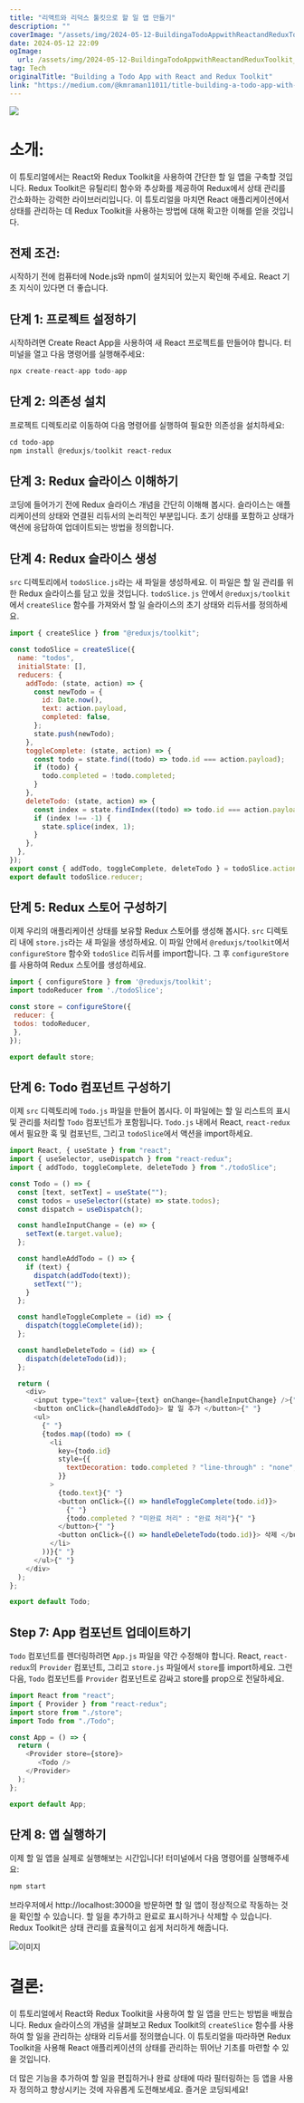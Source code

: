 ```yaml
---
title: "리액트와 리덕스 툴킷으로 할 일 앱 만들기"
description: ""
coverImage: "/assets/img/2024-05-12-BuildingaTodoAppwithReactandReduxToolkit_0.png"
date: 2024-05-12 22:09
ogImage: 
  url: /assets/img/2024-05-12-BuildingaTodoAppwithReactandReduxToolkit_0.png
tag: Tech
originalTitle: "Building a Todo App with React and Redux Toolkit"
link: "https://medium.com/@kmraman11011/title-building-a-todo-app-with-react-and-redux-toolkit-5ae2740048c3"
---
```



<img src="/assets/img/2024-05-12-BuildingaTodoAppwithReactandReduxToolkit_0.png" />

# 소개:

이 튜토리얼에서는 React와 Redux Toolkit을 사용하여 간단한 할 일 앱을 구축할 것입니다. Redux Toolkit은 유틸리티 함수와 추상화를 제공하여 Redux에서 상태 관리를 간소화하는 강력한 라이브러리입니다. 이 튜토리얼을 마치면 React 애플리케이션에서 상태를 관리하는 데 Redux Toolkit을 사용하는 방법에 대해 확고한 이해를 얻을 것입니다.

## 전제 조건:



시작하기 전에 컴퓨터에 Node.js와 npm이 설치되어 있는지 확인해 주세요. React 기초 지식이 있다면 더 좋습니다.

## 단계 1: 프로젝트 설정하기

시작하려면 Create React App을 사용하여 새 React 프로젝트를 만들어야 합니다. 터미널을 열고 다음 명령어를 실행해주세요:

```js
npx create-react-app todo-app
```



## 단계 2: 의존성 설치

프로젝트 디렉토리로 이동하여 다음 명령어를 실행하여 필요한 의존성을 설치하세요:

```js
cd todo-app
npm install @reduxjs/toolkit react-redux
```

## 단계 3: Redux 슬라이스 이해하기



코딩에 들어가기 전에 Redux 슬라이스 개념을 간단히 이해해 봅시다. 슬라이스는 애플리케이션의 상태와 연결된 리듀서의 논리적인 부분입니다. 초기 상태를 포함하고 상태가 액션에 응답하여 업데이트되는 방법을 정의합니다.

## 단계 4: Redux 슬라이스 생성

`src` 디렉토리에서 `todoSlice.js`라는 새 파일을 생성하세요. 이 파일은 할 일 관리를 위한 Redux 슬라이스를 담고 있을 것입니다. `todoSlice.js` 안에서 `@reduxjs/toolkit`에서 `createSlice` 함수를 가져와서 할 일 슬라이스의 초기 상태와 리듀서를 정의하세요.

```js
import { createSlice } from "@reduxjs/toolkit";

const todoSlice = createSlice({
  name: "todos",
  initialState: [],
  reducers: {
    addTodo: (state, action) => {
      const newTodo = {
        id: Date.now(),
        text: action.payload,
        completed: false,
      };
      state.push(newTodo);
    },
    toggleComplete: (state, action) => {
      const todo = state.find((todo) => todo.id === action.payload);
      if (todo) {
        todo.completed = !todo.completed;
      }
    },
    deleteTodo: (state, action) => {
      const index = state.findIndex((todo) => todo.id === action.payload);
      if (index !== -1) {
        state.splice(index, 1);
      }
    },
  },
});
export const { addTodo, toggleComplete, deleteTodo } = todoSlice.actions;
export default todoSlice.reducer;
```



## 단계 5: Redux 스토어 구성하기

이제 우리의 애플리케이션 상태를 보유할 Redux 스토어를 생성해 봅시다. `src` 디렉토리 내에 `store.js`라는 새 파일을 생성하세요. 이 파일 안에서 `@reduxjs/toolkit`에서 `configureStore` 함수와 `todoSlice` 리듀서를 import합니다. 그 후 `configureStore`를 사용하여 Redux 스토어를 생성하세요.

```js
import { configureStore } from '@reduxjs/toolkit';
import todoReducer from './todoSlice';

const store = configureStore({
 reducer: {
 todos: todoReducer,
 },
});

export default store;
```

## 단계 6: Todo 컴포넌트 구성하기



이제 `src` 디렉토리에 `Todo.js` 파일을 만들어 봅시다. 이 파일에는 할 일 리스트의 표시 및 관리를 처리할 `Todo` 컴포넌트가 포함됩니다. `Todo.js` 내에서 React, `react-redux`에서 필요한 훅 및 컴포넌트, 그리고 `todoSlice`에서 액션을 import하세요.

```js
import React, { useState } from "react";
import { useSelector, useDispatch } from "react-redux";
import { addTodo, toggleComplete, deleteTodo } from "./todoSlice";

const Todo = () => {
  const [text, setText] = useState("");
  const todos = useSelector((state) => state.todos);
  const dispatch = useDispatch();

  const handleInputChange = (e) => {
    setText(e.target.value);
  };

  const handleAddTodo = () => {
    if (text) {
      dispatch(addTodo(text));
      setText("");
    }
  };

  const handleToggleComplete = (id) => {
    dispatch(toggleComplete(id));
  };

  const handleDeleteTodo = (id) => {
    dispatch(deleteTodo(id));
  };

  return (
    <div>
      <input type="text" value={text} onChange={handleInputChange} />{" "}
      <button onClick={handleAddTodo}> 할 일 추가 </button>{" "}
      <ul>
        {" "}
        {todos.map((todo) => (
          <li
            key={todo.id}
            style={{
              textDecoration: todo.completed ? "line-through" : "none",
            }}
          >
            {todo.text}{" "}
            <button onClick={() => handleToggleComplete(todo.id)}>
              {" "}
              {todo.completed ? "미완료 처리" : "완료 처리"}{" "}
            </button>{" "}
            <button onClick={() => handleDeleteTodo(todo.id)}> 삭제 </button>{" "}
          </li>
        ))}{" "}
      </ul>{" "}
    </div>
  );
};

export default Todo;
```

## Step 7: App 컴포넌트 업데이트하기

`Todo` 컴포넌트를 렌더링하려면 `App.js` 파일을 약간 수정해야 합니다. React, `react-redux`의 `Provider` 컴포넌트, 그리고 `store.js` 파일에서 `store`를 import하세요. 그런 다음, `Todo` 컴포넌트를 `Provider` 컴포넌트로 감싸고 store를 prop으로 전달하세요.



```js
import React from "react";
import { Provider } from "react-redux";
import store from "./store";
import Todo from "./Todo";

const App = () => {
  return (
    <Provider store={store}>
       <Todo /> 
    </Provider>
  );
};

export default App;
```

## 단계 8: 앱 실행하기

이제 할 일 앱을 실제로 실행해보는 시간입니다! 터미널에서 다음 명령어를 실행해주세요:

```js
npm start
```



브라우저에서 http://localhost:3000을 방문하면 할 일 앱이 정상적으로 작동하는 것을 확인할 수 있습니다. 할 일을 추가하고 완료로 표시하거나 삭제할 수 있습니다. Redux Toolkit은 상태 관리를 효율적이고 쉽게 처리하게 해줍니다.

![이미지](/assets/img/2024-05-12-BuildingaTodoAppwithReactandReduxToolkit_1.png)

# 결론:

이 튜토리얼에서 React와 Redux Toolkit을 사용하여 할 일 앱을 만드는 방법을 배웠습니다. Redux 슬라이스의 개념을 살펴보고 Redux Toolkit의 `createSlice` 함수를 사용하여 할 일을 관리하는 상태와 리듀서를 정의했습니다. 이 튜토리얼을 따라하면 Redux Toolkit을 사용해 React 애플리케이션의 상태를 관리하는 뛰어난 기초를 마련할 수 있을 것입니다.



더 많은 기능을 추가하여 할 일을 편집하거나 완료 상태에 따라 필터링하는 등 앱을 사용자 정의하고 향상시키는 것에 자유롭게 도전해보세요. 즐거운 코딩되세요!